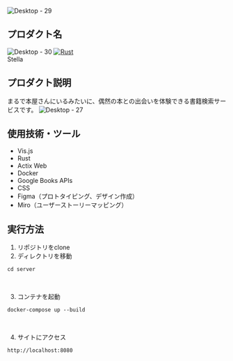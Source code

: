 ![Desktop - 29](https://user-images.githubusercontent.com/43309924/111894328-5bab4d00-8a4d-11eb-8cd1-8cc63e0e38a8.png)
## プロダクト名

![Desktop - 30](https://user-images.githubusercontent.com/43309924/111894311-3a4a6100-8a4d-11eb-94c8-1b054e9b7415.png)
[![Rust](https://github.com/kc3hack/2021_e/actions/workflows/rust.yml/badge.svg)](https://github.com/kc3hack/2021_e/actions/workflows/rust.yml) <br>
Stella

## プロダクト説明
まるで本屋さんにいるみたいに、偶然の本との出会いを体験できる書籍検索サービスです。
![Desktop - 27](https://user-images.githubusercontent.com/43309924/111894329-5e0da700-8a4d-11eb-9a7c-281b4a49bb9d.png)

## 使用技術・ツール

- Vis.js
- Rust
- Actix Web
- Docker
- Google Books APIs
- CSS
- Figma（プロトタイピング、デザイン作成）
- Miro（ユーザーストーリーマッピング）

## 実行方法
1. リポジトリをclone <br>
2. ディレクトリを移動
```
cd server
```
<br>

3. コンテナを起動
```
docker-compose up --build
```
<br>

4. サイトにアクセス
```
http://localhost:8080
```
